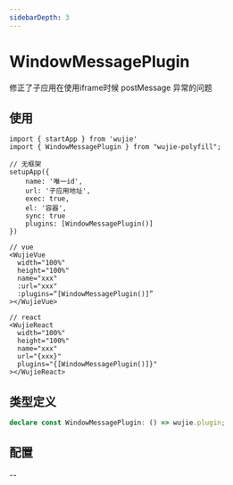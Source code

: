 ```yaml
---
sidebarDepth: 3
---
```


# WindowMessagePlugin
修正了子应用在使用iframe时候 postMessage 异常的问题

## 使用

```tsx
import { startApp } from 'wujie'
import { WindowMessagePlugin } from "wujie-polyfill";

// 无框架
setupApp({
    name: '唯一id',
    url: '子应用地址',
    exec: true,
    el: '容器',
    sync: true
    plugins: [WindowMessagePlugin()]
})

// vue
<WujieVue
  width="100%"
  height="100%"
  name="xxx"
  :url="xxx"
  :plugins=“[WindowMessagePlugin()]”
></WujieVue>

// react
<WujieReact
  width="100%"
  height="100%"
  name="xxx"
  url="{xxx}"
  plugins="{[WindowMessagePlugin()]}"
></WujieReact>

```



## 类型定义

```ts
declare const WindowMessagePlugin: () => wujie.plugin;
```

## 配置
--